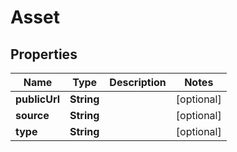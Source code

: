 

# Asset


## Properties

| Name | Type | Description | Notes |
|------------ | ------------- | ------------- | -------------|
|**publicUrl** | **String** |  |  [optional] |
|**source** | **String** |  |  [optional] |
|**type** | **String** |  |  [optional] |



